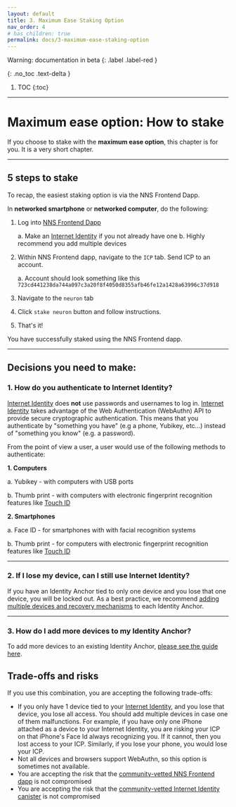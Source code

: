 ```yaml
---
layout: default
title: 3. Maximum Ease Staking Option
nav_order: 4
# has_children: true
permalink: docs/3-maximum-ease-staking-option
---
```

Warning: documentation in beta
{: .label .label-red }

{: .no_toc .text-delta }

1. TOC
{:toc}

* * *
# Maximum ease option: How to stake

If you choose to stake with the **maximum ease option**, this chapter is for you. It is a very short chapter.

* * *
## 5 steps to stake 

To recap, the easiest staking option is via the NNS Frontend Dapp.

In **networked smartphone** or **networked computer**, do the following:

1. Log into [NNS Frontend Dapp](https://nns.ic0.app/)
    
    a. Make an [Internet Identity](https://identity.ic0.app/) if you not already have one
    b. Highly recommend you add multiple devices

2. Within NNS Frontend dapp, navigate to the `ICP` tab. Send ICP to an account.
    
    a. Account should look something like this `723cd441238da744a097c3a20f8f4050d8355afb46fe12a1428a63996c37d918`

3. Navigate to the `neuron` tab

4. Click `stake neuron` button and follow instructions.

5. That's it!

You have successfully staked using the NNS Frontend dapp.

* * *
## Decisions you need to make:

### 1. How do you authenticate to Internet Identity?

[Internet Identity](https://identity.ic0.app/) does **not** use passwords and usernames to log in. [Internet Identity](https://identity.ic0.app/) takes advantage of the Web Authentication (WebAuthn) API to provide secure cryptographic authentication. This means that you authenticate by "something you have" (e.g a phone, Yubikey, etc...) instead of "something you know" (e.g. a password).

From the point of view a user, a user would use of the following methods to authenticate:

**1. Computers**

a. Yubikey 
    - with computers with USB ports

b. Thumb print 
    - with computers with electronic fingerprint recognition features like [Touch ID](https://en.wikipedia.org/wiki/Touch_ID)

**2. Smartphones**

a. Face ID 
    - for smartphones with with facial recognition systems

b. Thumb print 
    - for  computers with electronic fingerprint recognition features like [Touch ID](https://en.wikipedia.org/wiki/Touch_ID)

* * *
### 2. If I lose my device, can I still use Internet Identity?

If you have an Identity Anchor tied to only one device and you lose that one device, you will be locked out. As a best practice, we recommend [adding multiple devices and recovery mechanisms](https://sdk.dfinity.org/docs/ic-identity-guide/auth-how-to.html) to each Identity Anchor.

* * *
### 3. How do I add more devices to my Identity Anchor?

To add more devices to an existing Identity Anchor, [please see the guide here](https://sdk.dfinity.org/docs/ic-identity-guide/auth-how-to.html#_add_a_device).

## Trade-offs and risks

If you use this combination, you are accepting the following trade-offs:

* If you only have 1 device tied to your [Internet Identity](https://identity.ic0.app/), and you lose that device, you lose all access. You should add multiple devices in case one of them malfunctions. For example, if you have only one iPhone attached as a device to your Internet Identity, you are risking your ICP on that iPhone's Face Id always recognizing you. If it cannot, then you lost access to your ICP. Similarly, if you lose your phone, you would lose your ICP.
* Not all devices and browsers support WebAuthn, so this option is sometimes not available.
* You are accepting the risk that the [community-vetted NNS Frontend dapp](https://github.com/dfinity/nns-dapp) is not compromised
* You are accepting the risk that the [community-vetted Internet Identity canister](https://medium.com/dfinity/verifying-the-internet-identity-code-a-walkthrough-c1dd7a53f883) is not compromised
